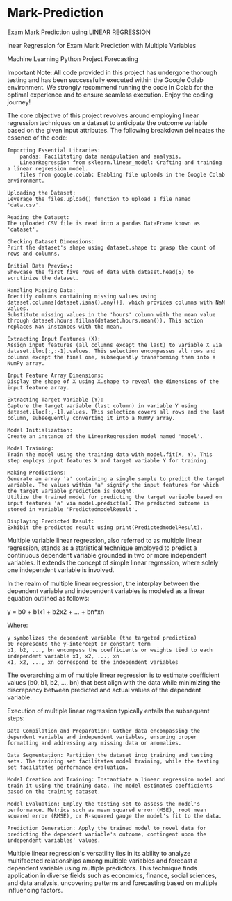 # Mark-Prediction
Exam Mark Prediction using LINEAR REGRESSION 

inear Regression for Exam Mark Prediction with Multiple Variables

Machine Learning Python Project
Forecasting

Important Note: All code provided in this project has undergone thorough testing and has been successfully executed within the Google Colab environment. We strongly recommend running the code in Colab for the optimal experience and to ensure seamless execution. Enjoy the coding journey!

The core objective of this project revolves around employing linear regression techniques on a dataset to anticipate the outcome variable based on the given input attributes. The following breakdown delineates the essence of the code:

    Importing Essential Libraries:
        pandas: Facilitating data manipulation and analysis.
        LinearRegression from sklearn.linear_model: Crafting and training a linear regression model.
        files from google.colab: Enabling file uploads in the Google Colab environment.

    Uploading the Dataset:
    Leverage the files.upload() function to upload a file named 'data.csv'.

    Reading the Dataset:
    The uploaded CSV file is read into a pandas DataFrame known as 'dataset'.

    Checking Dataset Dimensions:
    Print the dataset's shape using dataset.shape to grasp the count of rows and columns.

    Initial Data Preview:
    Showcase the first five rows of data with dataset.head(5) to scrutinize the dataset.

    Handling Missing Data:
    Identify columns containing missing values using dataset.columns[dataset.isna().any()], which provides columns with NaN values.
    Substitute missing values in the 'hours' column with the mean value through dataset.hours.fillna(dataset.hours.mean()). This action replaces NaN instances with the mean.

    Extracting Input Features (X):
    Assign input features (all columns except the last) to variable X via dataset.iloc[:,:-1].values. This selection encompasses all rows and columns except the final one, subsequently transforming them into a NumPy array.

    Input Feature Array Dimensions:
    Display the shape of X using X.shape to reveal the dimensions of the input feature array.

    Extracting Target Variable (Y):
    Capture the target variable (last column) in variable Y using dataset.iloc[:,-1].values. This selection covers all rows and the last column, subsequently converting it into a NumPy array.

    Model Initialization:
    Create an instance of the LinearRegression model named 'model'.

    Model Training:
    Train the model using the training data with model.fit(X, Y). This step employs input features X and target variable Y for training.

    Making Predictions:
    Generate an array 'a' containing a single sample to predict the target variable. The values within 'a' signify the input features for which the target variable prediction is sought.
    Utilize the trained model for predicting the target variable based on input features 'a' via model.predict(a). The predicted outcome is stored in variable 'PredictedmodelResult'.

    Displaying Predicted Result:
    Exhibit the predicted result using print(PredictedmodelResult).

Multiple variable linear regression, also referred to as multiple linear regression, stands as a statistical technique employed to predict a continuous dependent variable grounded in two or more independent variables. It extends the concept of simple linear regression, where solely one independent variable is involved.

In the realm of multiple linear regression, the interplay between the dependent variable and independent variables is modeled as a linear equation outlined as follows:

y = b0 + b1x1 + b2x2 + ... + bn*xn

Where:

    y symbolizes the dependent variable (the targeted prediction)
    b0 represents the y-intercept or constant term
    b1, b2, ..., bn encompass the coefficients or weights tied to each independent variable x1, x2, ..., xn
    x1, x2, ..., xn correspond to the independent variables

The overarching aim of multiple linear regression is to estimate coefficient values (b0, b1, b2, ..., bn) that best align with the data while minimizing the discrepancy between predicted and actual values of the dependent variable.

Execution of multiple linear regression typically entails the subsequent steps:

    Data Compilation and Preparation: Gather data encompassing the dependent variable and independent variables, ensuring proper formatting and addressing any missing data or anomalies.

    Data Segmentation: Partition the dataset into training and testing sets. The training set facilitates model training, while the testing set facilitates performance evaluation.

    Model Creation and Training: Instantiate a linear regression model and train it using the training data. The model estimates coefficients based on the training dataset.

    Model Evaluation: Employ the testing set to assess the model's performance. Metrics such as mean squared error (MSE), root mean squared error (RMSE), or R-squared gauge the model's fit to the data.

    Prediction Generation: Apply the trained model to novel data for predicting the dependent variable's outcome, contingent upon the independent variables' values.

Multiple linear regression's versatility lies in its ability to analyze multifaceted relationships among multiple variables and forecast a dependent variable using multiple predictors. This technique finds application in diverse fields such as economics, finance, social sciences, and data analysis, uncovering patterns and forecasting based on multiple influencing factors.
